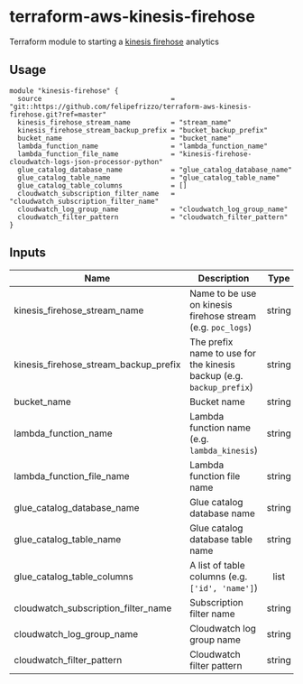 # terraform-aws-kinesis-firehose
Terraform module to starting a [kinesis firehose]('https://aws.amazon.com/kinesis/data-firehose/') analytics

## Usage
```
module "kinesis-firehose" {
  source                                = "git::https://github.com/felipefrizzo/terraform-aws-kinesis-firehose.git?ref=master"
  kinesis_firehose_stream_name          = "stream_name"
  kinesis_firehose_stream_backup_prefix = "bucket_backup_prefix"
  bucket_name                           = "bucket_name"
  lambda_function_name                  = "lambda_function_name"
  lambda_function_file_name             = "kinesis-firehose-cloudwatch-logs-json-processor-python"
  glue_catalog_database_name            = "glue_catalog_database_name"
  glue_catalog_table_name               = "glue_catalog_table_name"
  glue_catalog_table_columns            = []
  cloudwatch_subscription_filter_name   = "cloudwatch_subscription_filter_name"
  cloudwatch_log_group_name             = "cloudwatch_log_group_name"
  cloudwatch_filter_pattern             = "cloudwatch_filter_pattern"
}
```

## Inputs

| Name | Description | Type | Default | Required |
|------|-------------|:----:|:-------:|:--------:|
| kinesis_firehose_stream_name | Name to be use on kinesis firehose stream (e.g. `poc_logs`) | string | - | yes |
| kinesis_firehose_stream_backup_prefix | The prefix name to use for the kinesis backup (e.g. `backup_prefix`) | string | `` | no |
| bucket_name | Bucket name | string | - | yes |
| lambda_function_name | Lambda function name (e.g. `lambda_kinesis`) | string | - | yes |
| lambda_function_file_name | Lambda function file name | string | - | yes |
| glue_catalog_database_name | Glue catalog database name | string | - | yes |
| glue_catalog_table_name | Glue catalog database table name | string | - | yes |
| glue_catalog_table_columns | A list of table columns (e.g. `['id', 'name']`) | list | `<list>` | yes |
| cloudwatch_subscription_filter_name | Subscription filter name | string | - | yes |
| cloudwatch_log_group_name | Cloudwatch log group name | string | - | yes |
| cloudwatch_filter_pattern | Cloudwatch filter pattern | string | - | yes |
